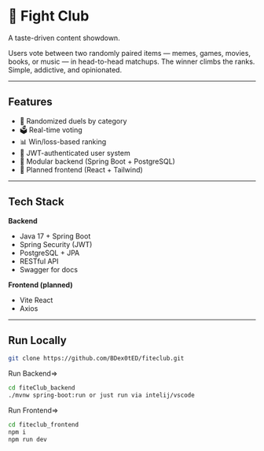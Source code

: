 # 🥊 Fight Club

A taste-driven content showdown.

Users vote between two randomly paired items — memes, games, movies, books, or music — in head-to-head matchups. The winner climbs the ranks. Simple, addictive, and opinionated.

---

## Features

- 🔀 Randomized duels by category  
- 🗳️ Real-time voting  
- 📊 Win/loss-based ranking  
- 🔐 JWT-authenticated user system  
- 🧩 Modular backend (Spring Boot + PostgreSQL)  
- 📱 Planned frontend (React + Tailwind)

---

## Tech Stack

**Backend**  
- Java 17 + Spring Boot  
- Spring Security (JWT)  
- PostgreSQL + JPA  
- RESTful API  
- Swagger for docs

**Frontend (planned)**  
- Vite React  
- Axios

---

## Run Locally

```bash
git clone https://github.com/BDex0tED/fiteclub.git
```
Run Backend=>
```bash
cd fiteClub_backend
./mvnw spring-boot:run or just run via intelij/vscode
```
Run Frontend=>
```bash
cd fiteclub_frontend
npm i
npm run dev

